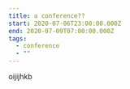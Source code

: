 ```yaml
---
title: a conference??
start: 2020-07-06T23:00:00.000Z
end: 2020-07-09T07:00:00.000Z
tags:
  - conference
  - ""
---
```

oijijhkb
